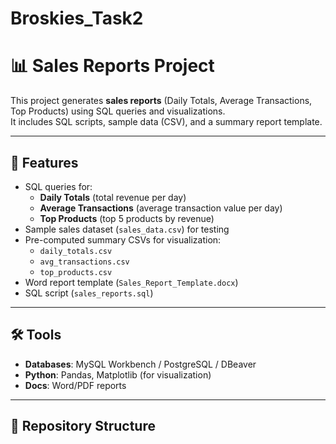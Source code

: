 # Broskies_Task2

# 📊 Sales Reports Project

This project generates **sales reports** (Daily Totals, Average Transactions, Top Products) using SQL queries and visualizations.  
It includes SQL scripts, sample data (CSV), and a summary report template.

---

## 🚀 Features
- SQL queries for:
  - **Daily Totals** (total revenue per day)
  - **Average Transactions** (average transaction value per day)
  - **Top Products** (top 5 products by revenue)
- Sample sales dataset (`sales_data.csv`) for testing
- Pre-computed summary CSVs for visualization:
  - `daily_totals.csv`
  - `avg_transactions.csv`
  - `top_products.csv`
- Word report template (`Sales_Report_Template.docx`)
- SQL script (`sales_reports.sql`)

---

## 🛠️ Tools
- **Databases**: MySQL Workbench / PostgreSQL / DBeaver
- **Python**: Pandas, Matplotlib (for visualization)
- **Docs**: Word/PDF reports

---

## 📂 Repository Structure
